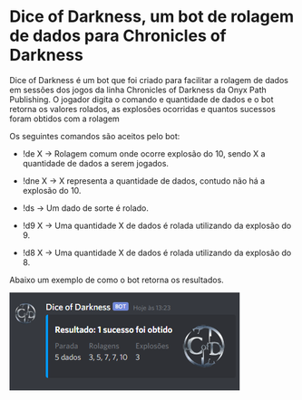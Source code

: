 # Dice of Darkness, um bot de rolagem de dados para Chronicles of Darkness

Dice of Darkness é um bot que foi criado para facilitar a rolagem de dados em sessões dos jogos da linha Chronicles of Darkness da Onyx Path Publishing. O jogador digita o comando e quantidade de dados e o bot retorna os valores rolados, as explosões ocorridas e quantos sucessos foram obtidos com a rolagem

Os seguintes comandos são aceitos pelo bot:

- !de X -> Rolagem comum onde ocorre explosão do 10, sendo X a quantidade de dados a serem jogados.

- !dne X -> X representa a quantidade de dados, contudo não há a explosão do 10.

- !ds -> Um dado de sorte é rolado.

- !d9 X -> Uma quantidade X de dados é rolada utilizando da explosão do 9.

- !d8 X -> Uma quantidade X de dados é rolada utilizando da explosão do 8.


Abaixo um exemplo de como o bot retorna os resultados.

![](images/sample.png)
